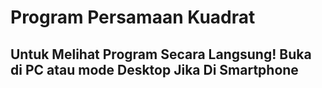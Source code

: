 # Program Persamaan Kuadrat
## Untuk Melihat Program Secara Langsung! Buka di PC atau mode Desktop Jika Di Smartphone 
